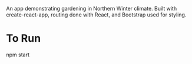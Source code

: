 An app demonstrating gardening in Northern Winter climate. Built with create-react-app, routing done with React, and Bootstrap used for styling.

# To Run
npm start
